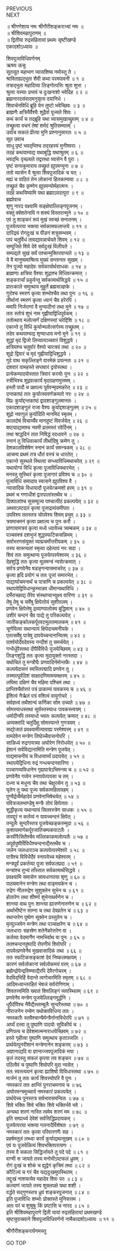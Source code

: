 PREVIOUS  
NEXT  
  
॥ श्रीगणेशाय नमः श्रीगौरीशङ्कराभ्यां नमः ॥  
॥ श्रीशिवमहापुराणम् ॥  
॥ द्वितीया रुद्रसंहितायां प्रथमः सृष्टीखण्डे  
एकादशोऽध्यायः ॥  
  
शिवपूजाविधिवर्णनम्  
ऋषय ऊचुः  
सूतसूत महाभाग व्यासशिष्य नमोस्तु ते ।  
श्राविताह्यद्‌भुता शैवी कथा परमपावनी ॥ १ ॥  
तत्राद्‌भुता महादिव्या लिङ्‌गोत्पत्तिः श्रुता शुभा ।  
श्रुत्वा यस्याः प्रभावं च दुःखनाशो भवेदिह ॥ २ ॥  
ब्रह्मनारदसंवादमनुसृत्य दयानिधे ।  
शिवार्चनविधिं ब्रूहि येन तुष्टो भवेच्छिवः ॥ ३ ॥  
ब्राह्मणैः क्षत्रियैर्वैश्यैः शूद्रैर्वा पूज्यते शिवः ।  
कथं कार्यं च तद्ब्रूहि यथा व्यासमुखाच्छ्रुतम् ॥ ४ ॥  
तच्छ्रुत्वा वचनं तेषां शर्मदं श्रुतिसम्मतम् ।  
उवाच सकलं प्रीत्या मुनि प्रश्नानुसारतः ॥ ५ ॥  
सूत उवाच  
साधु पृष्टं भवद्‌भिश्च तद्‌रहस्यं मुनीश्वराः ।  
तदहं कथयाम्यद्य यथाबुद्धि यथाश्रुतम् ॥ ६ ॥  
भवद्‌भिः पृच्छ्यते तद्वत्तथा व्यासेन वै पुरा ।  
पृष्टं सनत्कुमाराय तच्छ्रुतं ह्युपमन्युना ॥ ७ ॥  
ततो व्यासेन वै श्रुत्वा शिवपूजादिकं च यत् ।  
मह्यं च पाठितं तेन लोकानां हितकाम्यया ॥ ८ ॥  
तच्छ्रुतं चैव कृष्णेन ह्युपमन्योर्महात्मनः ।  
तदहं कथयिष्यामि यथा ब्रह्माऽवदत्पुरा ॥ ९ ॥  
ब्रह्मोवाच  
शृणु नारद वक्ष्यामि सङ्‌क्षेपाल्लिङ्‌गपूजनम् ।  
वक्तुं वर्षशतेनापि न शक्यं विस्तरान्मुने ॥ १० ॥  
एवं तु शाङ्‌करं रूपं मुखं स्वच्छं सनातनम् ।  
पूजयेत्परया भक्त्या सर्वकामफलाप्तये ॥ ११ ॥  
दारिद्र्यं रोगदुःखं च पीडनं शत्रुसम्भवम् ।  
पापं चतुर्विधं तावद्यावन्नार्चयते शिवम् ॥ १२ ॥  
सम्पूजिते शिवे देवे सर्वदुःखं विलीयते ।  
सम्पद्यते सुखं सर्वं पश्चान्मुक्तिरवाप्यते ॥ १३ ॥  
ये वै मानुष्यमाश्रित्य मुख्यं सन्तानतः सुखम् ।  
तेन पूज्यो महादेवः सर्वकार्यार्थसाधकः ॥ १४ ॥  
ब्राह्मणाः क्षत्रिया वैश्याः शूद्राश्च विधिवत्क्रमात् ।  
शङ्‌करार्चां प्रकुर्वन्तु सर्वकामार्थसिद्धये ॥ १५ ॥  
प्रातःकाले समुत्थाय मुहूर्ते ब्रह्मसञ्ज्ञके ।  
गुरोश्च स्मरणं कृत्वा शम्भोश्चैव तथा पुनः ॥ १६ ॥  
तीर्थानां स्मरणं कृत्वा ध्यानं चैव हरेरपि ।  
ममापि निर्जराणां वै मुन्यादीनां तथा मुने ॥ १७ ॥  
ततः स्तोत्रं शुभं नाम गृह्णीयाद्विधिपूर्वकम् ।  
ततोत्थाय मलोत्सर्गं दक्षिणस्यां चरेद्दिशि ॥ १८ ॥  
एकान्ते तु विधिं कुर्यान्मलोत्सर्गस्य तच्छ्रुतम् ।  
तदेव कथयाम्यद्य शृण्वाधाय मनो मुने ॥ १९ ॥  
शुद्धां मृदं द्विजो लिप्यात्पञ्चवारं विशुद्धये ।  
क्षत्रियश्च चतुर्वारं वैश्यो चारत्रयं तथा ॥ २० ॥  
शूद्रो द्विवारं च मृदं गृह्णीयाद्विधिशुद्धये ।  
गुदे वाथ सकृल्लिङ्‌गे वारमेकं प्रयत्नतः ॥ २१ ॥  
दशवारं वामहस्ते सप्तवारं द्वयोस्तथा ।  
प्रत्येकम्पादयोस्तात त्रिवारं करयोः पुनः ॥ २२ ॥  
स्त्रीभिश्च शूद्रवत्कार्यं मृदाग्रहणमुत्तमम् ।  
हस्तौ पादौ च प्रक्षाल्य पूर्ववन्मृदमाहरेत् ॥ २३ ॥  
दन्तकाष्ठं ततः कुर्यात्स्ववर्णक्रमतो नरः ॥ २४ ॥  
विप्रः कुर्याद्दन्तकाष्ठं द्वादशाङ्‌गुलमानतः ।  
एकादशाङ्‌गुलं राजा वैश्यः कुर्याद्दशाङ्‌गुलम् ॥ २५ ॥  
शूद्रो नवागुलं कुर्यादिति मानमिदं स्मृतम् ।  
कालदोषं विचार्य्यैव मानदुष्टं विवर्जयेत् ॥ २६ ॥  
षष्ट्याद्यामश्च नवमी व्रतमस्तं रवेर्दिनम् ।  
तथा श्राद्धदिनं तात निषिद्धं रदधावने ॥ २७ ॥  
स्नानं तु विधिवत्कार्यं तीर्थादिषु क्रमेण तु ।  
देशकालविशेषेण स्नानं कार्यं समन्त्रकम् ॥ २८ ॥  
आचम्य प्रथमं तत्र धौतं वस्त्रं च धारतेत् ।  
एकान्ते सुस्थले स्थित्वा सन्ध्याविधिमथाचरेत् ॥ २९ ॥  
यथायोग्यं विधिं कृत्वा पूजाविधिमथारभेत् ।  
मनस्तु सुस्थिरं कृत्वा पूजागारं प्रविश्य च ॥ ३० ॥  
पूजाविधिं समादाय स्वासने ह्युपविश्य वै ।  
न्यासादिकं विधायादौ पूजयेत्क्रमशो हरम् ॥ ३१ ॥  
प्रथमं च गणाधीशं द्वारपालांस्तथैव च ।  
दिक्पालांश्च सुसम्पूज्य पश्चात्पीठं प्रकल्पयेत् ॥ ३२ ॥  
अथवाऽष्टदलं कृत्वा पूजाद्रव्यंसमीपतः ।  
उपविश्य ततस्तत्र चोपवेश्य शिवम् प्रभुम् ॥ ३३ ॥  
त्रयमाचमनं कृत्वा प्रक्षाल्य च पुनः करौ ।  
प्राणायामत्रयं कृत्वा मध्ये ध्यायेच्च त्र्यम्बकम् ॥ ३४ ॥  
पञ्चवक्त्रं दशभुजं शुद्धस्फटिकसन्निभम् ।  
सर्वाभरणसंयुक्तं व्याघ्रचर्मोत्तरीयकम् ॥ ३५ ॥  
तस्य सारूप्यतां स्मृत्वा दहेत्पापं नरः सदा ।  
शिवं ततः समुत्थाप्य पूजयेत्परमेश्वरम् ॥ ३६ ॥  
देहशुद्धिं ततः कृत्वा मूलमन्त्रं न्यसेत्क्रमात् ।  
सर्वत्र प्रणवेनैव षडङ्‌गन्यासमाचरेत् ॥ ३७ ॥  
कृत्वा हृदि प्रयोगं च ततः पूजां समारभेत् ।  
पाद्यार्घाचमनार्थं च पात्राणि च प्रकल्पयेत् ॥ ३८ ॥  
स्थापयेद्विविधान्कुम्भान्नव धीमान्यथाविधि ।  
दर्भैराच्छाद्य तैरेव संस्थाप्याभ्युक्ष्य वारिणा ॥ ३९ ॥  
तेषु तेषु च सर्वेषु क्षिपेत्तोयं सुशीतलम् ।  
प्रणवेन क्षिपेत्तेषु द्रव्याण्यालोक्य बुद्धिमान् ॥ ४० ॥  
उशीरं चन्दनं चैव पाद्ये तु परिकल्पयेत् ।  
जातीकङ्कोलकर्पूरवटमूलतमालकम् ॥ ४१ ॥  
चूर्णयित्वा यथान्यायं क्षिपेदाचमनीयके ।  
एतत्सर्वेषु पात्रेषु दापयेच्चन्दनान्वितम् ॥ ४२ ॥  
पार्श्वयोर्देवदेवस्य नन्दीशं तु समर्चयेत् ।  
गन्धैर्धूपैस्तथा दीपैर्विविधैः पूजयेच्छिवम् ॥ ४३ ॥  
लिङ्‌गशुद्धिं ततः कृत्वा मुदायुक्तो नरस्तदा ।  
यथोचितं तु मन्त्रौघैः प्रणवादिर्नमोन्तकैः ॥ ४४ ॥  
कल्पयेदासनं स्वस्तिपद्मादि प्रणवेन तु ।  
तस्मात्पूर्वदिशं साक्षादणिमामयमक्षरम् ॥ ४५ ॥  
लघिमा दक्षिणं चैव महिमा पश्चिमं तथा ।  
प्राप्तिश्चैवोत्तरं पत्रं प्राकाम्यं पावकस्य च ॥ ४६ ॥  
ईशित्वं नैर्ऋतं पत्रं वशित्वं वायुगोचरे ।  
सर्वज्ञत्वं तथैशान्यं कर्णिका सोम उच्यते ॥ ४७ ॥  
सोमस्याधस्तथा सूर्यस्तस्याधः पावकस्त्वयम् ।  
धर्मादीनपि तस्याधो भवतः कल्पयेत् क्रमात् ॥ ४८ ॥  
अव्यक्तादि चतुर्दिक्षु सोमस्यान्ते गुणत्रयम् ।  
सद्योजातं प्रवक्ष्यामीत्यावाह्य परमेश्वरम् ॥ ४९ ॥  
वामदेवेन मन्त्रेण तिष्ठेच्चैवासनोपरि ।  
सान्निध्यं रुद्रगायत्र्या अघोरेण निरोधयेत् ॥ ५० ॥  
ईशानं सर्वविद्यानामिति मन्त्रेण पूजयेत् ।  
पाद्यमाचनीयं च विधायार्घ्यं प्रदापयेत् ॥ ५१ ॥  
स्थापयेद्विधिना रुद्रं गन्धचन्दनवारिणा ।  
पञ्चागव्यविधानेन गृह्यपात्रेऽभिमन्त्र्य च ॥ ॥ ५२ ॥  
प्रणवेनैव गव्येन स्नापयेत्पयसा च तम् ।  
दध्ना च मधुना चैव तथा चेक्षुरसेन तु ॥ ५३ ॥  
घृतेन तु यथा पूज्य सर्वकामहितावहम् ।  
पुण्यैर्द्रव्यैर्महादेवं प्रणवेनाभिषेचयेत् ॥ ५४ ॥  
पवित्रजलभाण्डेषु मन्त्रैः तोयं क्षिपेत्ततः ।  
शुद्धीकृत्य यथान्यायं सितवस्त्रेण साधकः ॥ ५५ ॥  
तावद्दूरं न कर्तव्यं न यावच्चन्दनं क्षिपेत् ।  
तन्दुलैः सुन्दरैस्तत्र पूजयेच्छङ्‌करम्मुदा ॥ ५६ ॥  
कुशापामार्गकर्पूरजातिचम्पकपाटलैः ।  
करवीरैःसितैश्चैव मल्लिकाकमलोत्पलैः ॥ ५७ ॥  
अपूर्वपुष्पैर्विविधैश्चन्दनाद्यैस्तथैव च ।  
जलेन जलधाराञ्च कल्पयेत्परमेश्वरे ॥ ५८ ॥  
पात्रैश्च विविधैर्देवं स्नापयेच्च महेश्वरम् ।  
मन्त्रपूर्वं प्रकर्तव्या पूजा सर्वफलप्रदा ॥ ५९ ॥  
मन्त्रांश्च तुभ्यं ताँस्तात सर्वकामार्थसिद्धये ।  
प्रवक्ष्यामि समासेन सावधानतया शृणु ॥ ६० ॥  
पाठ्यमानेन मन्त्रेण तथा वाङ्‌मयकेन च ।  
रुद्रेण नीलरुद्रेण सुशुक्लेन सुभेन च ॥ ६१ ॥  
होतारेण तथा शीर्ष्णा शुभेनाथर्वणेन च ।  
शान्त्या वाथ पुनः शान्त्या ह्यारुणेनारुणेन च ॥ ६२ ॥  
अर्थाभीष्टेन साम्ना च तथा देवव्रतेन च ॥ ६३ ॥  
रथान्तरेण पुष्पेण सूक्तेन प्रस्तुतेन च ।  
मृत्युञ्जयेन मन्त्रेण तथा पञ्चाक्षरेण च ॥ ६४ ॥  
जलधाराः सहस्रेण शतेनैकोत्तरेण वा ।  
कर्तव्या वेदमार्गेण नामभिर्वाथ वा पुनः ॥ ६५ ॥  
ततश्चन्दनपुष्पादि रोपणीयं शिवोपरि ।  
दापयेत्प्रणवेनैव मुखवासादिकं तथा ॥ ६६ ॥  
ततः स्फटिकसङ्‌काशं देवं निष्कलमक्षयम् ।  
कारणं सर्वलोकानां सर्वलोकमयं परम् ॥ ६७ ॥  
ब्रह्मेन्द्रोपेन्द्रविष्ण्वाद्यैरपि देवैरगोचरम् ।  
वेदविद्‌भिर्हि वेदान्ते त्वगोचरमिति स्मृतम् ॥ ६८ ॥  
आदिमध्यान्तरहितं भेषजं सर्वरोगिणाम् ।  
शिवतत्त्वमिति ख्यातं शिवलिङ्‌गं व्यवस्थितम् ॥ ६९ ॥  
प्रणवेनैव मन्त्रेण पूजयेल्लिङ्‌गमूर्द्धनि ।  
धूपैर्दीपैश्च नैवैद्यैस्ताम्बूलैः सुन्दरैस्तथा ॥ ७० ॥  
नीराजनेन रम्येण यथोक्तविधिना ततः ।  
नमस्कारैः स्तवैश्चान्यैर्मन्त्रैर्नानाविधैरपि ॥ ७१ ॥  
अर्घ्यं दत्त्वा तु पुष्पाणि पादयोः सुविकीर्य च ।  
प्रणिपत्य च देवेशमात्मनाराधयेच्छिवम् ॥ ७२ ॥  
हस्ते गृहीत्वा पुष्पाणि समुत्थाय कृताञ्जलिः ।  
प्रार्थयेत्पुनरीशानं मन्त्रेणानेन शङ्‌करम् ॥ ७३ ॥  
अज्ञानाद्यदि वा ज्ञानाज्जपपूजादिकं मया ।  
कृतं तदस्तु सफलं कृपया तव शङ्‌कर ॥ ७४ ॥  
पठित्वैवं च पुष्पाणि शिवोपरि मुदा न्यसेत् ।  
ततः स्वस्त्ययनं कृत्वा ह्याशिषो विविधास्तथा ॥ ७५ ॥  
मार्जनं तु ततः कार्यं शिवस्योपरि वै पुनः ।  
नमस्कारं ततः क्षान्तिं पुनराचमनाय च ॥ ७६  
अघोरमन्त्रमुच्चार्य नमस्कारं प्रकल्पयेत् ।  
प्रार्थयेच्च पुनस्तत्र सर्वभावसमन्वितः ॥ ७७ ॥  
शिवे भक्तिः शिवे भक्तिः शिवे भक्तिर्भवे भवे ।  
अन्यथा शरणं नास्ति त्वमेव शरणं मम ॥ ७८ ॥  
इति सम्प्रार्थ्य देवेशं सर्वसिद्धिप्रदायकम् ।  
पूजयेत्परया भक्त्या गलनादैर्विशेषतः ॥ ७९ ॥  
नमस्कारं ततः कृत्वा परिवारगणैः सह ।  
प्रहर्षमतुलं लब्ध्वा कार्यं कुर्याद्यथासुखम् ॥ ८० ॥  
एवं यः पूजयेन्नित्यं शिवभक्तिपरायणः ।  
तस्य वै सकला सिद्धिर्जायते तु पदे पदे ॥ ८१ ॥  
वाग्मी स जायते तस्य मनोभीऽष्टफलं ध्रुवम् ।  
रोगं दुःखं च शोकं च ह्युद्वेगं कृत्रिमं तथा ॥ ८२ ॥  
कौटिल्यं च गरं चैव यद्यदुःखमुपस्थितम् ।  
तद्दुःखं नाशयत्येव महादेव शिवः परः ॥ ८३ ॥  
कल्याणं जायते तस्य शुक्लपक्षे यथा शशी ।  
वर्द्धते सद्‌गुणस्तत्र ध्रुवं शङ्‌करपूजनात् ॥ ८४ ॥  
इति पूजाविधिः शम्भोः प्रोक्तस्ते मुनिसत्तम ।  
अतः परं च शुश्रूषुः किं प्रष्टासि च नारद ॥ ८५ ॥  
इति श्रीशिवमहापुराणे द्विती यायां रुद्रसंहितायां प्रथमखण्डे  
सृष्ट्युपाख्याने शिवपूजाविधिवर्णनो नामैकादशोऽध्यायः ॥ ११ ॥  
  
  
श्रीगौरीशङ्करार्पणमस्तु  
  
GO TOP
